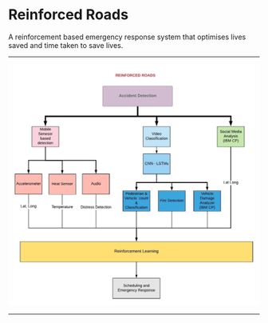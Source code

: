 # Reinforced Roads

A reinforcement based emergency response system that optimises lives saved and time taken to save lives.

---

![](Images/flow.jpg)

---
 